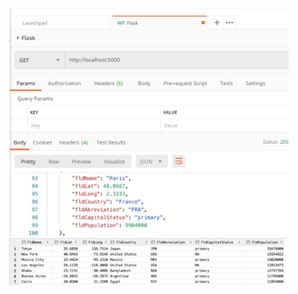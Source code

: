 <img src="https://github.com/Rushi-Repo/WSD-Homework5/blob/main/screenshots/postman.png?raw=true" />



<img src="https://github.com/Rushi-Repo/WSD-Homework5/blob/main/screenshots/query.png?raw=true" />
